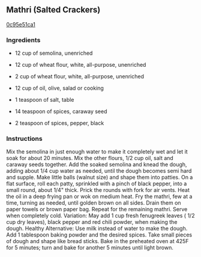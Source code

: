 ## Mathri (Salted Crackers)

[0c95e51ca1](http://www.food.com/recipe/mathri-salted-crackers-52766)

### Ingredients

 - 12 cup of semolina, unenriched

 - 12 cup of wheat flour, white, all-purpose, unenriched

 - 2 cup of wheat flour, white, all-purpose, unenriched

 - 12 cup of oil, olive, salad or cooking

 - 1 teaspoon of salt, table

 - 14 teaspoon of spices, caraway seed

 - 2 teaspoon of spices, pepper, black

### Instructions

Mix the semolina in just enough water to make it completely wet and let it soak for about 20 minutes. Mix the other flours, 1/2 cup oil, salt and caraway seeds together. Add the soaked semolina and knead the dough, adding about 1/4 cup water as needed, until the dough becomes semi hard and supple. Make little balls (walnut size) and shape them into patties. On a flat surface, roll each patty, sprinkled with a pinch of black pepper, into a small round, about 1/4" thick. Prick the rounds with fork for air vents. Heat the oil in a deep frying pan or wok on medium heat. Fry the mathri, few at a time, turning as needed, until golden brown on all sides. Drain them on paper towels or brown paper bag. Repeat for the remaining mathri. Serve when completely cold. Variation: May add 1 cup fresh fenugreek leaves ( 1/2 cup dry leaves), black pepper and red chili powder, when making the dough. Healthy Alternative: Use milk instead of water to make the dough. Add 1 tablespoon baking powder and the desired spices. Take small pieces of dough and shape like bread sticks. Bake in the preheated oven at 425F for 5 minutes; turn and bake for another 5 minutes until light brown.